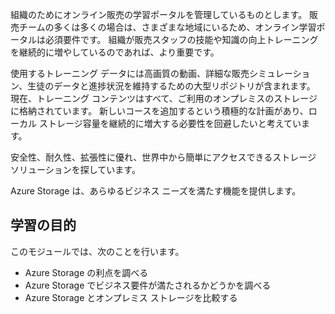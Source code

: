 組織のためにオンライン販売の学習ポータルを管理しているものとします。 販売チームの多くは多くの場合は、さまざまな地域にいるため、オンライン学習ポータルは必須要件です。 組織が販売スタッフの技能や知識の向上トレーニングを継続的に増やしているのであれば、より重要です。

使用するトレーニング データには高画質の動画、詳細な販売シミュレーション、生徒のデータと進捗状況を維持するための大型リポジトリが含まれます。 現在、トレーニング コンテンツはすべて、ご利用のオンプレミスのストレージに格納されています。 新しいコースを追加するという積極的な計画があり、ローカル ストレージ容量を継続的に増大する必要性を回避したいと考えています。

安全性、耐久性、拡張性に優れ、世界中から簡単にアクセスできるストレージ ソリューションを探しています。

Azure Storage は、あらゆるビジネス ニーズを満たす機能を提供します。

## <a name="learning-objectives"></a>学習の目的

このモジュールでは、次のことを行います。

- Azure Storage の利点を調べる
- Azure Storage でビジネス要件が満たされるかどうかを調べる
- Azure Storage とオンプレミス ストレージを比較する
